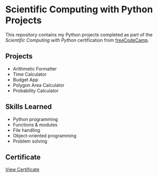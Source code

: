 # Scientific Computing with Python Projects

This repository contains my Python projects completed as part of the *Scientific Computing with Python* certification from [freeCodeCamp](https://www.freecodecamp.org/).

## Projects
- Arithmetic Formatter
- Time Calculator
- Budget App
- Polygon Area Calculator
- Probability Calculator

## Skills Learned
- Python programming
- Functions & modules
- File handling
- Object-oriented programming
- Problem solving

## Certificate
[View Certificate](https://www.freecodecamp.org/certification/athulpbiju/scientific-computing-with-python-v7)
